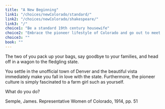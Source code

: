 ```yaml
---
title: "A New Beginning"
link1: "/choices/newColorado/standard/"
link2: "/choices/newColorado/shakespeare/"
link3: "/"
choice1: "Be a standard 19th century housewife"
choice2: "Embrace the pioneer lifestyle of Colorado and go out to meet people"
choice3: ""
book: ""
---
```

The two of you pack up your bags, say goodbye to your families, and head off in a wagon to the fledgling state.

<span class="bold">You settle in the unofficial town of Denver</span> and the beautiful vista immediately make you fall in love with the state. Furthermore, the pioneer culture is simply fascinated to a farm girl such as yourself.

What do you do?

Semple, James. <span class="italic">Representative Women of Colorado</span>, 1914, pp. 51

